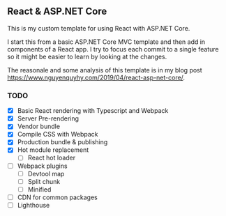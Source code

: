 ## React & ASP.NET Core

This is my custom template for using React with ASP.NET Core. 

I start this from a basic ASP.NET Core MVC template and then add in components of a React app. I try to focus each commit to a single feature so it might be easier to learn by looking at the changes.

The reasonale and some analysis of this template is in my blog post https://www.nguyenquyhy.com/2019/04/react-asp-net-core/.

### TODO

- [X] Basic React rendering with Typescript and Webpack
- [X] Server Pre-rendering
- [X] Vendor bundle
- [X] Compile CSS with Webpack
- [X] Production bundle & publishing
- [X] Hot module replacement
  - [ ] React hot loader
- [ ] Webpack plugins
  - [ ] Devtool map
  - [ ] Split chunk
  - [ ] Minified
- [ ] CDN for common packages
- [ ] Lighthouse
